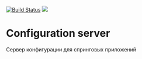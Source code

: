 [![Build Status](https://travis-ci.org/finnetrolle/config-server.svg?branch=master)](https://travis-ci.org/finnetrolle/config-server)
[![](https://images.microbadger.com/badges/image/finnetrolle/config-server.svg)](https://microbadger.com/images/finnetrolle/config-server "Get your own image badge on microbadger.com")

# Configuration server

Сервер конфигурации для спринговых приложений